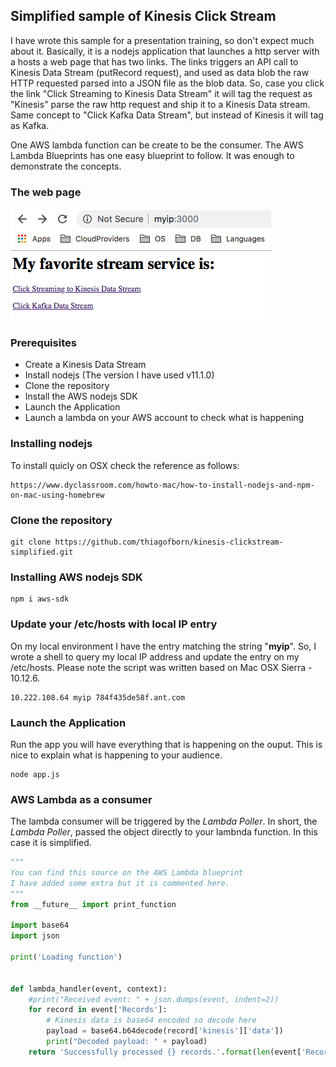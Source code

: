 ## Simplified sample of Kinesis Click Stream

I have wrote this sample for a presentation training, so don't expect much about it. 
Basically, it is a nodejs application that launches a http server with a hosts a web page that has two links.
The links triggers an API call to Kinesis Data Stream (putRecord request), and used as data blob the raw HTTP requested parsed into a JSON file as the blob data.
So, case you click the link "Click Streaming to Kinesis Data Stream" it will tag the request as "Kinesis" parse the raw http request and ship it to a Kinesis Data stream.
Same concept to "Click Kafka Data Stream", but instead of Kinesis it will tag as Kafka.

One AWS lambda function can be create to be the consumer. The AWS Lambda Blueprints has one easy blueprint to follow.
It was enough to demonstrate the concepts.

### The web page
![Sample Web Page](https://github.com/thiagofborn/kinesis-clickstream-simplified/blob/master/images/samplepage.png "Sample Web Page")

### Prerequisites
- Create a Kinesis Data Stream
- Install nodejs (The version I have used v11.1.0)
- Clone the repository 
- Install the AWS nodejs SDK 
- Launch the Application
- Launch a lambda on your AWS account to check what is happening

### Installing nodejs
To install quicly on OSX check the reference as follows: 
```
https://www.dyclassroom.com/howto-mac/how-to-install-nodejs-and-npm-on-mac-using-homebrew
```

### Clone the repository
```shell
git clone https://github.com/thiagofborn/kinesis-clickstream-simplified.git 
```

### Installing AWS nodejs SDK
```shell
npm i aws-sdk
```

### Update your /etc/hosts with local IP entry
On my local environment I have the entry matching the string "**myip**". So, I wrote a shell to query my local IP address and update the entry on my /etc/hosts. Please note the script was written based on Mac OSX Sierra - 10.12.6. 
```
10.222.108.64 myip 784f435de58f.ant.com
```

### Launch the Application
Run the app you will have everything that is happening on the ouput. 
This is nice to explain what is happening to your audience. 
```shell
node app.js
```

### AWS Lambda as a consumer
The lambda consumer will be triggered by the *Lambda Poller*. In short, the *Lambda Poller*, passed the object directly to your lambnda function. 
In this case it is simplified. 
```python
"""
You can find this source on the AWS Lambda blueprint
I have added some extra but it is commented here. 
"""
from __future__ import print_function

import base64
import json

print('Loading function')


def lambda_handler(event, context):
    #print("Received event: " + json.dumps(event, indent=2))
    for record in event['Records']:
        # Kinesis data is base64 encoded so decode here
        payload = base64.b64decode(record['kinesis']['data'])
        print("Decoded payload: " + payload)
    return 'Successfully processed {} records.'.format(len(event['Records']))

```